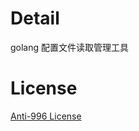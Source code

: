 # Detail
golang 配置文件读取管理工具

# License

[Anti-996 License](https://github.com/996icu/996.ICU/blob/master/LICENSE)
